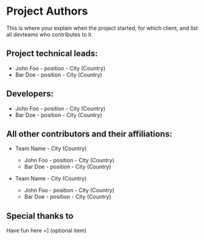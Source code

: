 Project Authors
===============

This is where your explain when the project started, for which client, and list all devteams who contributes to it.


## Project technical leads:

* John Foo - position - City (Country)
* Bar Doe - position - City (Country)


## Developers:

* John Foo - position - City (Country)
* Bar Doe - position - City (Country)

## All other contributors and their affiliations:

* Team Name - City (Country)

    * John Foo - position - City (Country)
    * Bar Doe - position - City (Country)

* Team Name - City (Country)

    * John Foo - position - City (Country)
    * Bar Doe - position - City (Country)

## Special thanks to
Have fun here =] (optional item)